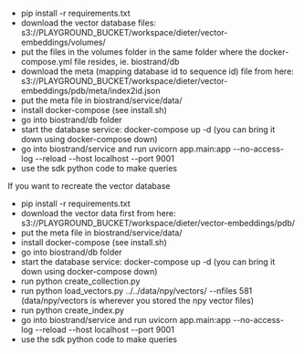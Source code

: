 - pip install -r requirements.txt
- download the vector database files: s3://PLAYGROUND_BUCKET/workspace/dieter/vector-embeddings/volumes/
- put the files in the volumes folder in the same folder where the docker-compose.yml file resides, ie. biostrand/db
- download the meta (mapping database id to sequence id) file from here: s3://PLAYGROUND_BUCKET/workspace/dieter/vector-embeddings/pdb/meta/index2id.json
- put the meta file in biostrand/service/data/
- install docker-compose (see install.sh)
- go into biostrand/db folder
- start the database service: docker-compose up -d (you can bring it down using docker-compose down)
- go into biostrand/service and run uvicorn app.main:app --no-access-log --reload --host localhost --port 9001
- use the sdk python code to make queries

If you want to recreate the vector database
- pip install -r requirements.txt
- download the vector data first from here: s3://PLAYGROUND_BUCKET/workspace/dieter/vector-embeddings/pdb/
- put the meta file in biostrand/service/data/
- install docker-compose (see install.sh)
- go into biostrand/db folder
- start the database service: docker-compose up -d (you can bring it down using docker-compose down)
- run python create_collection.py
- run python load_vectors.py ../../data/npy/vectors/ --nfiles 581 (data/npy/vectors is wherever you stored the npy vector files)
- run python create_index.py
- go into biostrand/service and run uvicorn app.main:app --no-access-log --reload --host localhost --port 9001
- use the sdk python code to make queries
